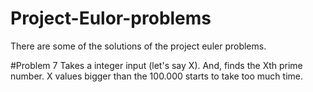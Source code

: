 # Project-Eulor-problems
There are some of the solutions of the project euler problems.

#Problem 7
Takes a integer input (let's say X). And, finds the Xth prime number. X values bigger than the 100.000 starts to take too much time.
